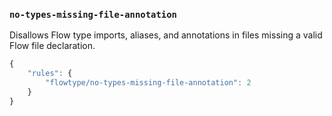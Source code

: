 ### `no-types-missing-file-annotation`

Disallows Flow type imports, aliases, and annotations in files missing a valid Flow file declaration.

```js
{
    "rules": {
        "flowtype/no-types-missing-file-annotation": 2
    }
}
```

<!-- assertions noTypesMissingFileAnnotation -->
